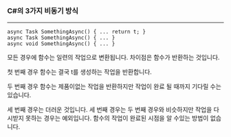 ### C#의 3가지 비동기 방식
---

```
async Task SomethingAsync() { ... return t; }
async Task SomethingAsync() { ... }
async void SomethingAsync() { ... }
```
모든 경우에 함수는 일련의 작업으로 변환됩니다. 차이점은 함수가 반환하는 것입니다.

첫 번째 경우 함수는 결국 t를 생성하는 작업을 반환합니다.

두 번째 경우 함수는 제품이없는 작업을 반환하지만 작업이 완료 될 때까지 기다릴 수는 있습니다.

세 번째 경우는 더러운 것입니다. 세 번째 경우는 두 번째 경우와 비슷하지만 작업을 다시받지 못하는 경우는 예외입니다. 함수의 작업이 완료된 시점을 알 수있는 방법이 없습니다.